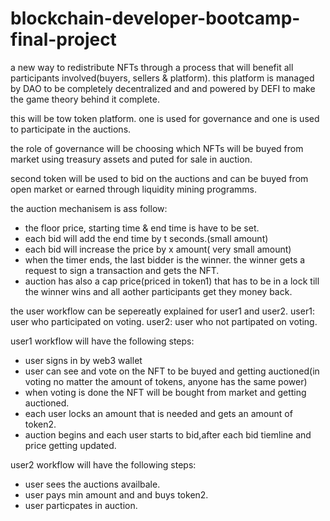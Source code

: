 # blockchain-developer-bootcamp-final-project
a new way to redistribute NFTs through a process that will benefit all participants involved(buyers, sellers &amp; platform). this platform is managed by DAO to be completely decentralized and  and powered by DEFI to make the game theory behind it complete.

this will be tow token platform. one is used for governance and one is used to participate in the auctions.

the role of governance will be choosing which NFTs will be  buyed from market using treasury assets and puted for sale in auction.

second token will be used to bid on the auctions and can be buyed from open market or earned through liquidity mining programms.

the auction mechanisem is ass follow:

  - the floor price, starting time & end time is have to be set.
  - each bid will add the end time by t seconds.(small amount)
  - each bid  will increase the price by x amount( very small amount)
  - when the timer ends,  the last bidder is the winner. the winner gets a request to sign a transaction and gets the NFT.
  - auction has also a cap price(priced in token1) that has to be in a lock till the winner wins and all aother participants get they money back. 

 the user workflow can be  sepereatly explained for user1 and user2.
 user1: user who participated on voting.
 user2: user who not partipated on voting.

user1 workflow will have the following steps:
  - user signs in by web3 wallet
  - user can see and vote on the NFT to be buyed and getting auctioned(in voting no matter the amount of tokens, anyone has the same power)
  - when voting is done the NFT will be bought from market and getting auctioned.
  - each user locks an amount that is needed and gets an amount of token2.
  - auction begins and each user starts to bid,after each bid tiemline and price getting updated.


user2 workflow will have the following steps:

  - user sees the auctions availbale.
  - user pays min amount and and buys token2.
  - user particpates in auction.
  
